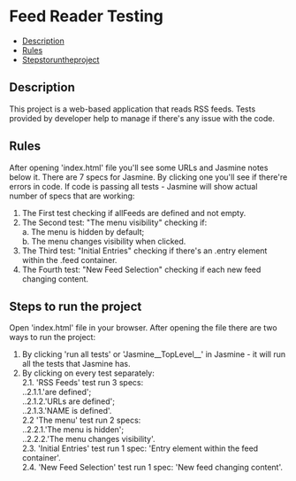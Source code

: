 # Feed Reader Testing

* [Description](#Description)
* [Rules](#Rules)
* [Stepstoruntheproject](#Stepstoruntheproject)


## Description

This project is a web-based application that reads RSS feeds. Tests provided by developer help to manage if there's any issue with the code.


## Rules

After opening 'index.html' file you'll see some URLs and Jasmine notes below it.
There are 7 specs for Jasmine. By clicking one you'll see if there're errors in code. If code is passing all tests - Jasmine will show 
actual number of specs that are working:

1. The First test checking if allFeeds are defined and not empty.
2. The Second test: "The menu visibility" checking if: <br />
  a. The menu is hidden by default;<br />
  b. The menu changes visibility when clicked.<br />
3. The Third test: "Initial Entries" checking if there's an .entry element within the .feed container.
4. The Fourth test: "New Feed Selection" checking if each new feed changing content.


## Steps to run the project

Open 'index.html' file in your browser. After opening the file there are two ways to run the project:

1. By clicking 'run all tests' or 'Jasmine__TopLevel__' in Jasmine - it will run all the tests that Jasmine has.
2. By clicking on every test separately:<br />
  2.1. 'RSS Feeds' test run 3 specs: <br />
    ..2.1.1.'are defined'; <br />
    ..2.1.2.'URLs are defined'; <br />
    ..2.1.3.'NAME is defined'.<br />
  2.2 'The menu' test run 2 specs: <br />
    ..2.2.1.'The menu is hidden'; <br />
    ..2.2.2.'The menu changes visibility'.<br />
2.3. 'Initial Entries' test run 1 spec:  'Entry element within the feed container'. <br />
2.4. 'New Feed Selection' test run 1 spec: 'New feed changing content'.
